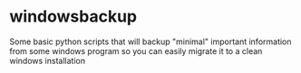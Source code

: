 # windowsbackup
Some basic python scripts that will backup "minimal" important information from some windows program so you can easily migrate it to a clean windows installation
